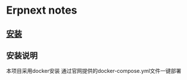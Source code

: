 # Erpnext notes
[安装](https://github.com/frappe/frappe_docker/blob/develop/docs/single-bench.md)
---
## 安装说明
本项目采用docker安装
通过官网提供的docker-compose.yml文件一键部署

